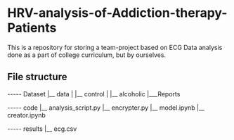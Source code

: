 # HRV-analysis-of-Addiction-therapy-Patients
This is a repository for storing a team-project based on ECG Data analysis done as a part of college curriculum, but by ourselves.

## File structure
----- Dataset
    |__ data
    |    |__ control
    |   |__ alcoholic
    |___Reports

----- code
        |__ analysis_script.py
        |__ encrypter.py
        |__ model.ipynb
        |__ creator.ipynb

----- results
        |__ ecg.csv
